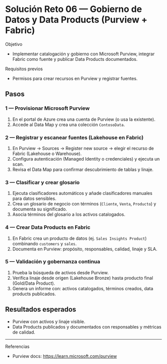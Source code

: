 # Solución Reto 06 — Gobierno de Datos y Data Products (Purview + Fabric)

Objetivo
- Implementar catalogación y gobierno con Microsoft Purview, integrar Fabric como fuente y publicar Data Products documentados.

Requisitos previos
- Permisos para crear recursos en Purview y registrar fuentes.

## Pasos

### 1 — Provisionar Microsoft Purview

1. En el portal de Azure crea una cuenta de Purview (o usa la existente).
2. Accede al Data Map y crea una colección `ContosoData`.

### 2 — Registrar y escanear fuentes (Lakehouse en Fabric)

1. En Purview → Sources → Register new source → elegir el recurso de Fabric (Lakehouse o Warehouse).
2. Configura autenticación (Managed Identity o credenciales) y ejecuta un scan.
3. Revisa el Data Map para confirmar descubrimiento de tablas y linaje.

### 3 — Clasificar y crear glosario

1. Ejecuta clasificadores automáticos y añade clasificadores manuales para datos sensibles.
2. Crea un glosario de negocio con términos (`Cliente`, `Venta`, `Producto`) y documenta su significado.
3. Asocia términos del glosario a los activos catalogados.

### 4 — Crear Data Products en Fabric

1. En Fabric crea un producto de datos (ej. `Sales Insights Product`) combinando `customers` y `sales`.
2. Documenta en Purview: propósito, responsables, calidad, linaje y SLA.

### 5 — Validación y gobernanza continua

1. Prueba la búsqueda de activos desde Purview.
2. Verifica linaje desde origen (Lakehouse Bronze) hasta producto final (Gold/Data Product).
3. Genera un informe con: activos catalogados, términos creados, data products publicados.

## Resultados esperados
- Purview con activos y linaje visible.
- Data Products publicados y documentados con responsables y métricas de calidad.

---

Referencias
- Purview docs: https://learn.microsoft.com/purview
